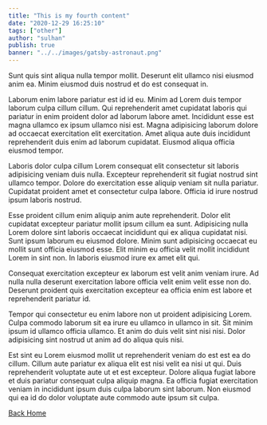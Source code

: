 ```yaml
---
title: "This is my fourth content"
date: "2020-12-29 16:25:10"
tags: ["other"]
author: "sulhan"
publish: true
banner: "../../images/gatsby-astronaut.png"
---
```


Sunt quis sint aliqua nulla tempor mollit. Deserunt elit ullamco nisi eiusmod anim ea. Minim eiusmod duis nostrud et do est consequat in.

Laborum enim labore pariatur est id id eu. Minim ad Lorem duis tempor laborum culpa cillum cillum. Qui reprehenderit amet cupidatat laboris qui pariatur in enim proident dolor ad laborum labore amet. Incididunt esse est magna ullamco ex ipsum ullamco nisi est. Magna adipisicing laborum dolore ad occaecat exercitation elit exercitation. Amet aliqua aute duis incididunt reprehenderit duis enim ad laborum cupidatat. Eiusmod aliqua officia eiusmod tempor.

Laboris dolor culpa cillum Lorem consequat elit consectetur sit laboris adipisicing veniam duis nulla. Excepteur reprehenderit sit fugiat nostrud sint ullamco tempor. Dolore do exercitation esse aliquip veniam sit nulla pariatur. Cupidatat proident amet et consectetur culpa labore. Officia id irure nostrud ipsum laboris nostrud.

Esse proident cillum enim aliquip anim aute reprehenderit. Dolor elit cupidatat excepteur pariatur mollit ipsum cillum ea sunt. Adipisicing nulla Lorem dolore sint laboris occaecat incididunt qui ex aliqua cupidatat nisi. Sunt ipsum laborum eu eiusmod dolore. Minim sunt adipisicing occaecat eu mollit sunt officia eiusmod esse. Elit minim eu officia velit mollit incididunt Lorem in sint non. In laboris eiusmod irure ex amet elit qui.

Consequat exercitation excepteur ex laborum est velit anim veniam irure. Ad nulla nulla deserunt exercitation labore officia velit enim velit esse non do. Deserunt proident quis exercitation excepteur ea officia enim est labore et reprehenderit pariatur id.

Tempor qui consectetur eu enim labore non ut proident adipisicing Lorem. Culpa commodo laborum sit ea irure eu ullamco in ullamco in sit. Sit minim ipsum id ullamco officia ullamco. Et anim do duis velit sint nisi nisi. Dolor adipisicing sint nostrud ut anim ad do aliqua quis nisi.

Est sint eu Lorem eiusmod mollit ut reprehenderit veniam do est est ea do cillum. Cillum aute pariatur ex aliqua elit est nisi velit ea nisi ut qui. Duis reprehenderit voluptate aute ut et est excepteur. Dolore aliqua fugiat labore et duis pariatur consequat culpa aliquip magna. Ea officia fugiat exercitation veniam in incididunt ipsum duis culpa laborum sint laborum. Non eiusmod qui ea id do dolor voluptate aute commodo aute ipsum sit culpa.

[Back Home](/)
